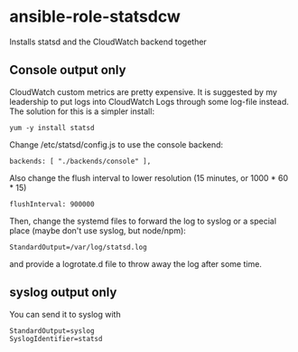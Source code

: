 # ansible-role-statsdcw

Installs statsd and the CloudWatch backend together

## Console output only

CloudWatch custom metrics are pretty expensive.  It is suggested by my leadership to put logs into CloudWatch Logs through some log-file instead.
The solution for this is a simpler install:

    yum -y install statsd

Change /etc/statsd/config.js to use the console backend:

    backends: [ "./backends/console" ],

Also change the flush interval to lower resolution (15 minutes, or 1000 * 60 * 15)

    flushInterval: 900000

Then, change the systemd files to forward the log to syslog or a special place (maybe don't use syslog, but node/npm):

    StandardOutput=/var/log/statsd.log

and provide a logrotate.d file to throw away the log after some time.

## syslog output only

You can send it to syslog with 

    StandardOutput=syslog
    SyslogIdentifier=statsd


